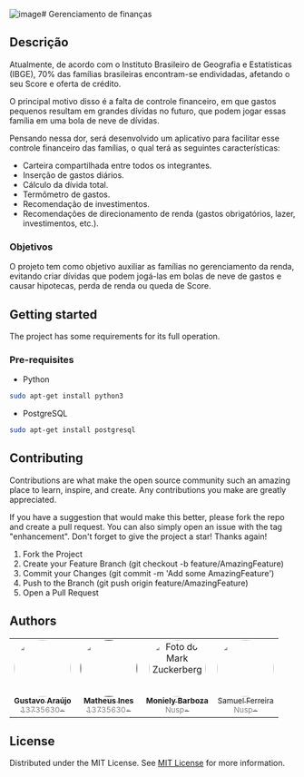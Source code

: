 ![image](https://github.com/guaraujoc/Aplicativo-meu-financeiro/assets/130992375/31473175-86e5-47e5-8f7c-319e71753435)# Gerenciamento de finanças

## Descrição

Atualmente, de acordo com o Instituto Brasileiro de Geografia e Estatísticas (IBGE), 70% das famílias brasileiras encontram-se endividadas, afetando o seu Score e oferta de crédito.

O principal motivo disso é a falta de controle financeiro, em que gastos pequenos resultam em grandes dívidas no futuro, que podem jogar essas família em uma bola de neve de dívidas.

Pensando nessa dor, será desenvolvido um aplicativo para facilitar esse controle financeiro das famílias, o qual terá as seguintes características:

* Carteira compartilhada entre todos os integrantes.
* ⁠Inserção de gastos diários.
* ⁠Cálculo da dívida total.
* ⁠Termômetro de gastos.
* ⁠Recomendação de investimentos.
* ⁠Recomendações de direcionamento de renda (gastos obrigatórios, lazer, investimentos, etc.).

### Objetivos

O projeto tem como objetivo auxiliar as famílias no gerenciamento da renda, evitando criar dívidas que podem jogá-las em bolas de neve de gastos e causar hipotecas, perda de renda ou queda de Score.

## Getting started

The project has some requirements for its full operation.

### Pre-requisites

* Python

```bash
sudo apt-get install python3
```

* PostgreSQL

```bash
sudo apt-get install postgresql
```

## Contributing

Contributions are what make the open source community such an amazing place to learn, inspire, and create. Any contributions you make are greatly appreciated.

If you have a suggestion that would make this better, please fork the repo and create a pull request. You can also simply open an issue with the tag "enhancement". Don't forget to give the project a star! Thanks again!

1. Fork the Project
2. Create your Feature Branch (git checkout -b feature/AmazingFeature)
3. Commit your Changes (git commit -m 'Add some AmazingFeature')
4. Push to the Branch (git push origin feature/AmazingFeature)
5. Open a Pull Request

## Authors

<table>
  <tr>
	</td>
    <td align="center" style="border: none;">
      <a href="https://www.linkedin.com/in/guaraujoc/" title="https://www.linkedin.com/in/guaraujoc/">
        <img src="https://avatars.githubusercontent.com/u/130992375?s=400&u=168448c320a3ad61a9737a30880fa942249baedc&v=4" width="100px;"  style="border-radius: 50%;"><br>
        <sub>
          <b>Gustavo Araújo<br></b>
		  <span style="color:grey;">13735630-</span>
        </sub>
      </a>
    </td>
    <td align="center" style="border: none;">
      <a href="" title="">
        <img src="https://avatars.githubusercontent.com/u/167666323?v=4" width="100px;"  style="border-radius: 50%;"><br>
        <sub>
          <b>Matheus Ines<br></b>
		  <span style="color:grey;">13735630-</span>
        </sub>
      </a>
    </td>
    <td align="center" style="border: none;">
      <a href="#" title="defina o titulo do link">
        <img src="https://avatars.githubusercontent.com/u/91749118?v=4" width="100px;" alt="Foto do Mark Zuckerberg" style="border-radius: 50%;"><br>
        <sub>
          <b>Moniely Barboza<br></b>
		  <span style="color:grey;">Nusp-</span>
        </sub>
      </a>
	<td align="center" style="border: none;">
      <a href="#" title="Coloque o seu link aqu/">
        <img src="https://avatars.githubusercontent.com/u/105021913?v=4" width="100px;"  style="border-radius: 50%;"><br>
        <sub>Samuel Ferreira<br></b>
		  <span style="color:grey;">Nusp-</span>
        </sub>
      </a>
    </td>
	</td>
  </tr>
</table>

## License

Distributed under the MIT License. See [MIT License](https://opensource.org/license/MIT) for more information.
